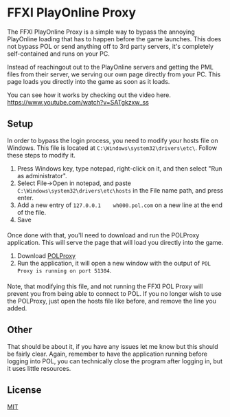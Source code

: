 
# FFXI PlayOnline Proxy

The FFXI PlayOnline Proxy is a simple way to bypass the annoying PlayOnline loading that has to happen before the game launches. This does not bypass POL or send anything off to 3rd party servers, it's completely self-contained and runs on your PC.

Instead of reachingout out to the PlayOnline servers and getting the PML files from their server, we serving our own page directly from your PC. This page loads you directly into the game as soon as it loads. 

You can see how it works by checking out the video here. https://www.youtube.com/watch?v=SATgkzxw_ss


## Setup
In order to bypass the login process, you need to modify your hosts file on Windows. This file is located at `C:\Windows\system32\drivers\etc\`. Follow these steps to modify it.
    
1) Press Windows key, type notepad, right-click on it, and then select "Run as administrator".
2) Select File->Open in notepad, and paste `C:\Windows\system32\drivers\etc\hosts` in the File name path, and press enter.
3) Add a new entry of `127.0.0.1	wh000.pol.com` on a new line at the end of the file.
4) Save
####
Once done with that, you'll need to download and run the POLProxy application. This will serve the page that will load you directly into the game.

1) Download [POLProxy](https://github.com/jaku/POL-Proxy/releases/download/1.0.0/PolProxy.exe)
2) Run the application, it will open a new window with the output of `POL Proxy is running on port 51304`.
####

Note, that modifying this file, and not running the FFXI POL Proxy will prevent you from being able to connect to POL. If you no longer wish to use the POLProxy, just open the hosts file like before, and remove the line you added.


## Other

That should be about it, if you have any issues let me know but this should be fairly clear. Again, remember to have the application running before logging into POL, you can technically close the program after logging in, but it uses little resources.
## License

[MIT](https://choosealicense.com/licenses/mit/)

